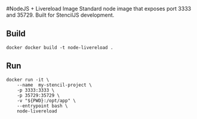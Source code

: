 #NodeJS + Livereload Image
Standard node image that exposes port 3333 and 35729. Built for StencilJS development.

## Build

```
docker docker build -t node-livereload .
```

## Run

```
docker run -it \
    --name  my-stencil-project \ 
    -p 3333:3333 \
    -p 35729:35729 \
    -v "${PWD}:/opt/app" \
    --entrypoint bash \
    node-livereload
```